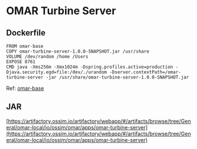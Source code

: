 # OMAR Turbine Server

## Dockerfile
```
FROM omar-base
COPY omar-turbine-server-1.0.0-SNAPSHOT.jar /usr/share
VOLUME /dev/random /home /Users
EXPOSE 8761
CMD java -Xms256m -Xmx1024m -Dspring.profiles.active=production -Djava.security.egd=file:/dev/./urandom -Dserver.contextPath=/omar-turbine-server -jar /usr/share/omar-turbine-server-1.0.0-SNAPSHOT.jar
```
Ref: [omar-base](../../../omar-base/docs/instal-guide/omar-base/)

## JAR
[https://artifactory.ossim.io/artifactory/webapp/#/artifacts/browse/tree/General/omar-local/io/ossim/omar/apps/omar-turbine-server](https://artifactory.ossim.io/artifactory/webapp/#/artifacts/browse/tree/General/omar-local/io/ossim/omar/apps/omar-turbine-server)
